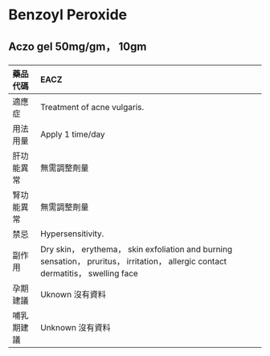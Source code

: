 # Benzoyl Peroxide

## Aczo gel 50mg/gm， 10gm

##### 

| 藥品代碼   | EACZ                                                                                                                               |
|:-----------|:-----------------------------------------------------------------------------------------------------------------------------------|
| 適應症     | Treatment of acne vulgaris.                                                                                                        |
| 用法用量   | Apply 1 time/day                                                                                                                   |
| 肝功能異常 | 無需調整劑量                                                                                                                       |
| 腎功能異常 | 無需調整劑量                                                                                                                       |
| 禁忌       | Hypersensitivity.                                                                                                                  |
| 副作用     | Dry skin， erythema， skin exfoliation and burning sensation， pruritus， irritation， allergic contact dermatitis， swelling face |
| 孕期建議   | Uknown 沒有資料                                                                                                                    |
| 哺乳期建議 | Unknown 沒有資料                                                                                                                   |


